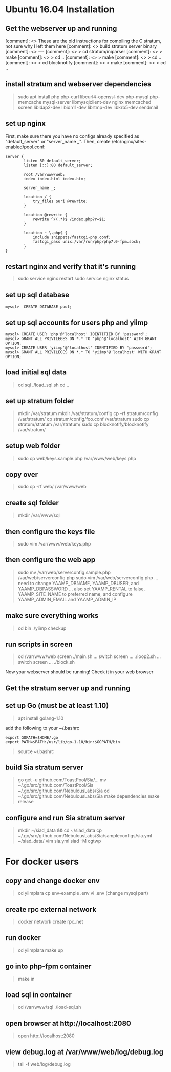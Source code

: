 # Ubuntu 16.04 Installation

## Get the webserver up and running

[comment]: <> These are the old instructions for compiling the C stratum, not sure why I left them here
[comment]: <> build stratum server binary
[comment]: <> ---
[comment]: <> > cd stratum/iniparser
[comment]: <> > make
[comment]: <> > cd ..
[comment]: <> > make
[comment]: <> > cd ..
[comment]: <> > cd blocknotify
[comment]: <> > make
[comment]: <> > cd ..

install stratum and webserver dependencies
---
> sudo apt install php php-curl libcurl4-openssl-dev php-mysql php-memcache mysql-server libmysqlclient-dev nginx memcached screen libldap2-dev libidn11-dev librtmp-dev libkrb5-dev sendmail

set up nginx
---
First, make sure there you have no configs already specified as "default_server" or "server_name _".
Then, create /etc/nginx/sites-enabled/pool.conf:

	server {
	        listen 80 default_server;
	        listen [::]:80 default_server;

	        root /var/www/web;
	        index index.html index.htm;

	        server_name _;

	        location / {
	            try_files $uri @rewrite;
	        }

	        location @rewrite {
	            rewrite ^/(.*)$ /index.php?r=$1;
	        }

	        location ~ \.php$ {
	            include snippets/fastcgi-php.conf;
	            fastcgi_pass unix:/var/run/php/php7.0-fpm.sock;
	        }
	}

restart nginx and verify that it's running
---
> sudo service nginx restart
> sudo service nginx status

set up sql database
---
	mysql>  CREATE DATABASE pool;

set up sql accounts for users php and yiimp
---
	mysql> CREATE USER 'php'@'localhost' IDENTIFIED BY 'password';
	mysql> GRANT ALL PRIVILEGES ON *.* TO 'php'@'localhost' WITH GRANT OPTION;
	mysql> CREATE USER 'yiimp'@'localhost' IDENTIFIED BY 'password';
	mysql> GRANT ALL PRIVILEGES ON *.* TO 'yiimp'@'localhost' WITH GRANT OPTION;

load initial sql data
---
> cd sql
> ./load_sql.sh
> cd ..

set up stratum folder
---
> mkdir /var/stratum
> mkdir /var/stratum/config
> cp -rf stratum/config /var/stratum/
> cp stratum/config/foo.conf /var/stratum
> sudo cp stratum/stratum /var/stratum/
> sudo cp blocknotify/blocknotify /var/stratum/

setup web folder
---
> sudo cp web/keys.sample.php /var/www/web/keys.php

copy over
---
> sudo cp -rf web/ /var/www/web

create sql folder
---
> mkdir /var/www/sql

then configure the keys file
---
> sudo vim /var/www/web/keys.php

then configure the web app
---
> sudo mv /var/web/serverconfig.sample.php /var/web/serverconfig.php
> sudo vim /var/web/serverconfig.php
> ... need to change YAAMP_DBNAME, YAAMP_DBUSER, and YAAMP_DBPASSWORD
> ... also set YAAMP_RENTAL to false, YAAMP_SITE_NAME to preferred name, and configure YAAMP_ADMIN_EMAIL and YAAMP_ADMIN_IP

make sure everything works
---
> cd bin
> ./yiimp checkup

run scripts in screen
---
> cd /var/www/web
> screen
> ./main.sh
> ... switch screen ...
> ./loop2.sh
> ... switch screen ...
> ./block.sh

Now your webserver should be running! Check it in your web browser

## Get the stratum server up and running

set up Go (must be at least 1.10)
---
> apt install golang-1.10

add the following to your ~/.bashrc

	export GOPATH=$HOME/.go
	export PATH=$PATH:/usr/lib/go-1.10/bin:$GOPATH/bin

> source ~/.bashrc

build Sia stratum server
---
> go get -u github.com/ToastPool/Sia/...
> mv ~/.go/src/github.com/ToastPool/Sia ~/.go/src/github.com/NebulousLabs/Sia
> cd ~/.go/src/github.com/NebulousLabs/Sia
> make dependencies
> make release

configure and run Sia stratum server
---
> mkdir ~/siad_data && cd ~/siad_data
> cp ~/.go/src/github.com/NebulousLabs/Sia/sampleconfigs/sia.yml ~/siad_data/
> vim sia.yml
> siad -M cgtwp

# For docker users

copy and change docker env
---
> cd yiimplara
> cp env-example .env
> vi .env (change mysql part)

create rpc external network
---
> docker network create rpc_net

run docker
---
> cd yiimplara
> make up

go into php-fpm container
---
> make in

load sql in container
---
> cd /var/www/sql
> ./load-sql.sh

open browser at http://localhost:2080
---
> open http://localhost:2080

view debug.log at /var/www/web/log/debug.log
---
> tail -f web/log/debug.log
